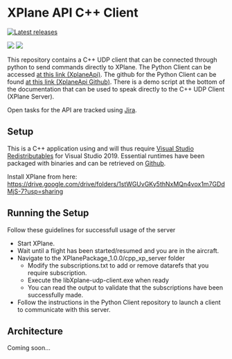 # XPlane API C++ Client
<p align="left">
    <a href="https://github.com/Pietracoops/XPlane_API/releases" target="_blank" rel="noopener"><img src="https://img.shields.io/github/release/Pietracoops/XPlane_API.svg" alt="Latest releases" /></a>
</p>

<p align="left">
	<a target="_blank" rel="noopener"><img src="https://img.shields.io/badge/Visual%20Studio-5C2D91.svg?style=for-the-badge&logo=visual-studio&logoColor=white" /></a>
	<a target="_blank" rel="noopener"><img src="https://img.shields.io/badge/Windows-0078D6?style=for-the-badge&logo=windows&logoColor=white" /></a>
	<!--<a target="_blank" rel="noopener"><img src="https://img.shields.io/github/license/Ileriayo/markdown-badges?style=for-the-badge" /></a>-->
</p>

This repository contains a C++ UDP client that can be connected through python to send commands directly to XPlane. The Python Client can be accessed [at this link (XplaneApi)](https://pypi.org/project/XPlaneApi/). The github for the Python Client can be found [at this link (XplaneApi Github)](https://github.com/Pietracoops/XPlane_Python_Client). There is a demo script at the bottom of the documentation that can be used to speak directly to the C++ UDP Client (XPlane Server).

Open tasks for the API are tracked using [Jira](https://pilotai-api.atlassian.net/jira/software/c/projects/PIL/boards/1/backlog?view=detail&selectedIssue=PIL-21&epics=visible&issueLimit=100).

## Setup

This is a C++ application using and will thus require [Visual Studio Redistributables](https://docs.microsoft.com/en-us/cpp/windows/latest-supported-vc-redist?view=msvc-170) for Visual Studio 2019. Essential runtimes have been packaged with binaries and can be retrieved on [Github](https://github.com/Pietracoops/XPlane_API/releases).

Install XPlane from here: https://drive.google.com/drive/folders/1stWGUvGKy5thNxMQn4vox1m7GDdMjS-7?usp=sharing

## Running the Setup

Follow these guidelines for successfull usage of the server

* Start XPlane.
* Wait until a flight has been started/resumed and you are in the aircraft.
* Navigate to the XPlanePackage_1.0.0/cpp_xp_server folder
	* Modify the subscriptions.txt to add or remove datarefs that you require subscription.
	* Execute the libXplane-udp-client.exe when ready
	* You can read the output to validate that the subscriptions have been successfully made.
* Follow the instructions in the Python Client repository to launch a client to communicate with this server.

## Architecture

Coming soon...